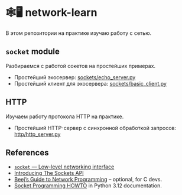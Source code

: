 # 🕸️🖥️ network-learn

В этом репозитории на практике изучаю работу с сетью.

## `socket` module

Разбираемся с работой сокетов на простейших примерах.

- Простейший эхосервер: [sockets/echo_server.py](sockets/echo_server.py)
- Простейший клиент для эхосервера: [sockets/basic_client.py](sockets/basic_client.py)

## HTTP

Изучаем работу протокола HTTP на практике.

- Простейший HTTP-сервер с синхронной обработкой запросов: [http/http_server.py](http/http_server.py)

## References

- [`socket` — Low-level networking interface](https://docs.python.org/3/library/socket.html)
- [Introducing The Sockets API](https://beej.us/guide/bgnet0/html/split/introducing-the-sockets-api.html#introducing-the-sockets-api)
- [Beej’s Guide to Network Programming](https://beej.us/guide/bgnet) – optional, for C devs.
- [Socket Programming HOWTO](https://docs.python.org/3.12/howto/sockets.html) in Python 3.12 documentation.
